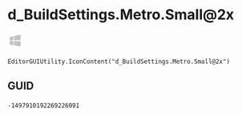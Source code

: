 # d_BuildSettings.Metro.Small@2x
![](/img/d_BuildSettings.Metro.Small@2x.png)

``` CSharp
EditorGUIUtility.IconContent("d_BuildSettings.Metro.Small@2x")
```
## GUID
```
-1497910192269226091
```
